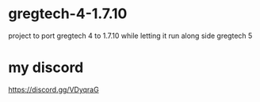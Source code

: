 # gregtech-4-1.7.10
  project to port gregtech 4 to 1.7.10 while letting it run along side gregtech 5

# my discord
https://discord.gg/VDyqraG

